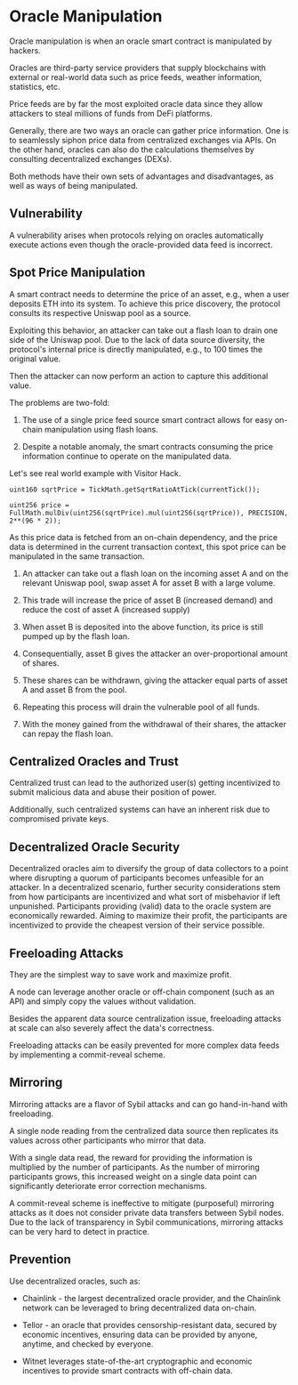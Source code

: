 # Oracle Manipulation

Oracle manipulation is when an oracle smart contract is manipulated by hackers.

Oracles are third-party service providers that supply blockchains with external or real-world data such as price feeds, weather information, statistics, etc.

Price feeds are by far the most exploited oracle data since they allow attackers to steal millions of funds from DeFi platforms.

Generally, there are two ways an oracle can gather price information. One is to seamlessly siphon price data from centralized exchanges via APIs. On the other hand, oracles can also do the calculations themselves by consulting decentralized exchanges (DEXs).

Both methods have their own sets of advantages and disadvantages, as well as ways of being manipulated.

Vulnerability
-

A vulnerability arises when protocols relying on oracles automatically execute actions even though the oracle-provided data feed is incorrect.

Spot Price Manipulation
-

A smart contract needs to determine the price of an asset, e.g., when a user deposits ETH into its system. To achieve this price discovery, the protocol consults its respective Uniswap pool as a source.

Exploiting this behavior, an attacker can take out a flash loan to drain one side of the Uniswap pool. Due to the lack of data source diversity, the protocol's internal price is directly manipulated, e.g., to 100 times the original value.

Then the attacker can now perform an action to capture this additional value.

The problems are two-fold:

1. The use of a single price feed source smart contract allows for easy on-chain manipulation using flash loans.

2. Despite a notable anomaly, the smart contracts consuming the price information continue to operate on the manipulated data.

Let's see real world example with Visitor Hack.

    uint160 sqrtPrice = TickMath.getSqrtRatioAtTick(currentTick());

    uint256 price = FullMath.mulDiv(uint256(sqrtPrice).mul(uint256(sqrtPrice)), PRECISION, 2**(96 * 2));

As this price data is fetched from an on-chain dependency, and the price data is determined in the current transaction context, this spot price can be manipulated in the same transaction.

1. An attacker can take out a flash loan on the incoming asset A and on the relevant Uniswap pool, swap asset A for asset B with a large volume.

2. This trade will increase the price of asset B (increased demand) and reduce the cost of asset A (increased supply)

3. When asset B is deposited into the above function, its price is still pumped up by the flash loan.

4. Consequentially, asset B gives the attacker an over-proportional amount of shares.

5. These shares can be withdrawn, giving the attacker equal parts of asset A and asset B from the pool.

6. Repeating this process will drain the vulnerable pool of all funds.

7. With the money gained from the withdrawal of their shares, the attacker can repay the flash loan.

Centralized Oracles and Trust
-

Centralized trust can lead to the authorized user(s) getting incentivized to submit malicious data and abuse their position of power.

Additionally, such centralized systems can have an inherent risk due to compromised private keys.

Decentralized Oracle Security
-

Decentralized oracles aim to diversify the group of data collectors to a point where disrupting a quorum of participants becomes unfeasible for an attacker. In a decentralized scenario, further security considerations stem from how participants are incentivized and what sort of misbehavior if left unpunished. Participants providing (valid) data to the oracle system are economically rewarded. Aiming to maximize their profit, the participants are incentivized to provide the cheapest version of their service possible.

Freeloading Attacks
-

They are the simplest way to save work and maximize profit.

A node can leverage another oracle or off-chain component (such as an API) and simply copy the values without validation.

Besides the apparent data source centralization issue, freeloading attacks at scale can also severely affect the data's correctness. 

Freeloading attacks can be easily prevented for more complex data feeds by implementing a commit-reveal scheme.

Mirroring
-

Mirroring attacks are a flavor of Sybil attacks and can go hand-in-hand with freeloading.

A single node reading from the centralized data source then replicates its values across other participants who mirror that data.

With a single data read, the reward for providing the information is multiplied by the number of participants. As the number of mirroring participants grows, this increased weight on a single data point can significantly deteriorate error correction mechanisms.

A commit-reveal scheme is ineffective to mitigate (purposeful) mirroring attacks as it does not consider private data transfers between Sybil nodes. Due to the lack of transparency in Sybil communications, mirroring attacks can be very hard to detect in practice.

Prevention
-

Use decentralized oracles, such as:

- Chainlink - the largest decentralized oracle provider, and the Chainlink network can be leveraged to bring decentralized data on-chain.

- Tellor - an oracle that provides censorship-resistant data, secured by economic incentives, ensuring data can be provided by anyone, anytime, and checked by everyone.

- Witnet leverages state-of-the-art cryptographic and economic incentives to provide smart contracts with off-chain data.